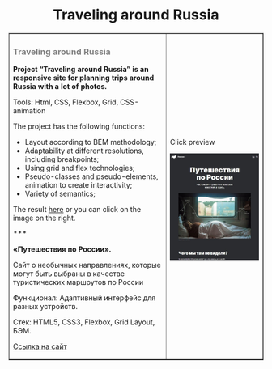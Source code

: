 <h1 align="center">Traveling around Russia</h1>
<table border="1">
  <tr>
    <td>
      <h3 style="color: grey">Traveling around Russia</h3>
      <p><strong>Project “Traveling around Russia” is an responsive site for planning trips around Russia with a lot of photos.</strong></p>
      <p>Tools: Html, CSS, Flexbox, Grid, CSS-animation</p>
      <p>The project has the following functions: </p>
      <ul>
        <li>Layout according to BEM methodology;</li>
        <li>Adaptability at different resolutions, including breakpoints;</li>
        <li>Using grid and flex technologies;</li>
        <li>Pseudo-classes and pseudo-elements, animation to create interactivity;</li>
        <li>Variety of semantics;</li>        
      </ul>
      <p>The result <a href="https://zulfiyakurmanaeva.github.io/russian-travel/index.html" target="_blank">here</a> or you can click on the image on the right.</p>
      <p>***</p>
      <p><strong>«Путешествия по России».</strong></p>
      <p>Сайт о необычных направлениях, которые могут быть выбраны в качестве туристических маршрутов по России</p>
      <p>Функционал: Адаптивный интерфейс для разных устройств.</p>
      <p>Стек: HTML5, CSS3, Flexbox, Grid Layout, БЭМ.</p>
      <p><a href="https://zulfiyakurmanaeva.github.io/russian-travel/index.html" target="_blank">Ссылка на сайт</a></p>
      </td>
    <td>
      <p>Click preview</p>
      <a href="https://zulfiyakurmanaeva.github.io/russian-travel/index.html"><img src="./images/travelRussia.jpg" alt="Travel around Russia preview"></a>
    </td>
  </tr>
</table>
